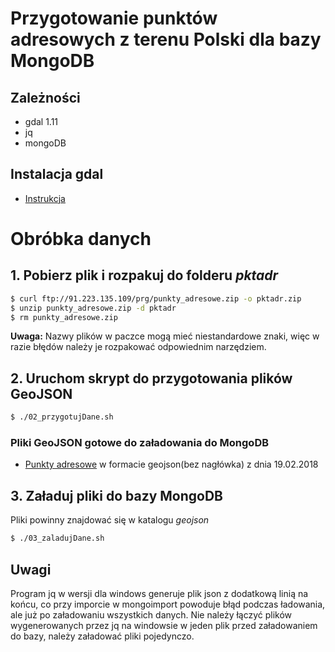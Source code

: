 # Przygotowanie punktów adresowych z terenu Polski dla bazy MongoDB

## Zależności

- gdal 1.11
- jq
- mongoDB

## Instalacja gdal

* [Instrukcja](https://tilemill-project.github.io/tilemill/docs/guides/gdal/)

# Obróbka danych

## 1. Pobierz plik i rozpakuj do folderu _pktadr_

```bash
$ curl ftp://91.223.135.109/prg/punkty_adresowe.zip -o pktadr.zip
$ unzip punkty_adresowe.zip -d pktadr
$ rm punkty_adresowe.zip
```

**Uwaga:** Nazwy plików w paczce mogą mieć niestandardowe znaki, więc w razie błędów należy je rozpakować odpowiednim narzędziem.

## 2. Uruchom skrypt do przygotowania plików GeoJSON

```bash
$ ./02_przygotujDane.sh
```
### Pliki GeoJSON gotowe do załadowania do MongoDB

* [Punkty adresowe](https://drive.google.com/file/d/1c76CsnoARrlPwRoOsInwhvXnYVPWgiZx/view?usp=sharing) w formacie geojson(bez nagłówka) z dnia 19.02.2018

## 3. Załaduj pliki do bazy MongoDB

Pliki powinny znajdować się w katalogu _geojson_

```bash
$ ./03_zaladujDane.sh
```

## Uwagi

Program jq w wersji dla windows generuje plik json z dodatkową linią na końcu, co przy imporcie w mongoimport powoduje błąd podczas ładowania, ale już po załadowaniu wszystkich danych. Nie należy łączyć plików wygenerowanych przez jq na windowsie w jeden plik przed załadowaniem do bazy, należy załadować pliki pojedynczo.
